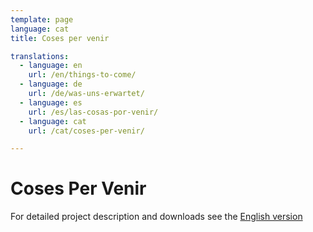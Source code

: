 ```yaml
---
template: page
language: cat
title: Coses per venir

translations:
  - language: en
    url: /en/things-to-come/
  - language: de
    url: /de/was-uns-erwartet/
  - language: es
    url: /es/las-cosas-por-venir/
  - language: cat
    url: /cat/coses-per-venir/

---
```


# Coses Per Venir


<!-- @template "things-to-come-nav" -->

For detailed project description and downloads see the [English version](/en/things-to-come.html)
